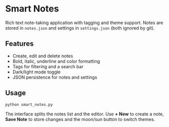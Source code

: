 # Smart Notes

Rich text note-taking application with tagging and theme support. Notes are stored in `notes.json` and settings in `settings.json` (both ignored by git).

## Features

- Create, edit and delete notes
- Bold, italic, underline and color formatting
- Tags for filtering and a search bar
- Dark/light mode toggle
- JSON persistence for notes and settings

## Usage

```
python smart_notes.py
```

The interface splits the notes list and the editor. Use **+ New** to create a note, **Save Note** to store changes and the moon/sun button to switch themes.
